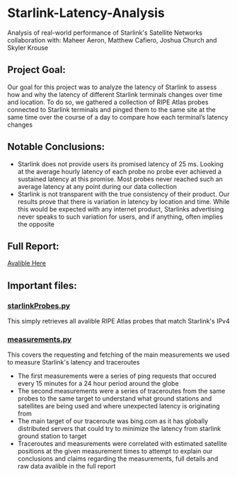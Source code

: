 # Starlink-Latency-Analysis
Analysis of real-world performance of Starlink's Satellite Networks collaboration with: Maheer Aeron, Matthew Cafiero, Joshua Church and Skyler Krouse

## Project Goal: 
Our goal for this project was to analyze the latency of Starlink to assess how and why the
latency of different Starlink terminals changes over time and location. To do so, we gathered a
collection of RIPE Atlas probes connected to Starlink terminals and pinged them to the same
site at the same time over the course of a day to compare how each terminal’s latency changes

## Notable Conclusions:
- Starlink does not provide users its promised latency of 25 ms. Looking at the average
hourly latency of each probe no probe ever achieved a sustained latency at
this promise. Most probes never reached such an average latency at any point during our data
collection
- Starlink is not transparent with the true consistency of their product.
Our results prove that there is variation in latency by location and time. While this would be
expected with any internet product, Starlinks advertising never speaks to such variation for
users, and if anything, often implies the opposite

## Full Report:
[Avalible Here](https://harrisgreenstein.com/assets/starlinkReport-65588e38.pdf)

## Important files:

### [starlinkProbes.py](/starlinkProbes.py)

This simply retrieves all avalible RIPE Atlas probes that match Starlink's IPv4

### [measurements.py](/measurements.py)

This covers the requesting and fetching of the main measurements we used to measure Starlink's latency and traceroutes
- The first measurements were a series of ping requests that occured every 15 minutes for a 24 hour period around the globe
- The second measurements were a series of traceroutes from the same probes to the same target to understand what ground stations and satellites are being used and where unexpected latency is originating from
- The main target of our traceroute was bing.com as it has globally distributed servers that could try to minimize the latency from starlink ground station to target
- Traceroutes and measurements were correlated with estimated satellite positions at the given measurement times to attempt to explain our conclusions and claims regarding the measurements, full details and raw data avalible in the full report
